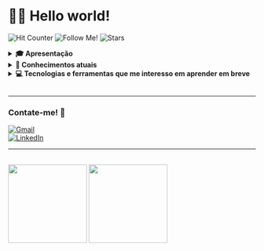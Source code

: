# 🧑‍💻 Hello world!

<img
    alt="Hit Counter"
    title="Hit Counter"
    src="https://hits.seeyoufarm.com/api/count/incr/badge.svg?url=https%3A%2F%2Fgithub.com%2Fvcaard%2Fhit-counter&count_bg=%2374D729&title_bg=%23555555&icon=postwoman.svg&icon_color=%23E7E7E7&title=Hits&edge_flat=false"
/>
<img
    alt="Follow Me!"
    title="Follow me!"
    src="https://img.shields.io/github/followers/vcaard?style=flat&logo=github&logoColor=white&label=Followers&labelColor=grey&color=yellow"
/>
<img
    alt="Stars"
    title="Stars"
    src="https://img.shields.io/github/stars/vcaard?style=flat&logo=spreaker&logoColor=white&label=Stars&labelColor=Grey"
/>

<details>
    <summary><b>🎓 Apresentação</b></summary>
        <p>

Olá! Me chamo Vinícius, tenho 19 anos e atualmente estou cursando **Análise e Desenvolvimento de Sistemas**, sempre fui apaixonado por computadores e tecnologia e desperto curiosidade em saber como tudo funciona e respectivamente resolver problemas. Agora com a oportunidade da faculdade, estou me especializando em desenvolvimento de software e back-end, utilizando Python e frameworks como Django e Flask, mas em breve pretendo aprender Java e Springboot para aprofundar-me mais.

No momento busco vaga para estágio para adquirir experiência participando de projetos reais e aprimorando meu conhecimento prático, contribuindo com soluções eficientes. Abaixo você pode conferir meus conhecimentos atuais.

#### **Idiomas:** Inglês intermediário* (progredindo para avançado) - Espanhol básico 
</p>
</details>
<details>
<summary><b>👤 Conhecimentos atuais</b></summary>
<p>
<br>
<img
    alt="Python"
    title="Python"
    src="https://img.shields.io/badge/Python-3776AB?style=for-the-badge&logo=python&logoColor=white"
/>
<img
    alt="Django"
    title="Django"
    src="https://img.shields.io/badge/Django-092E20?style=for-the-badge&logo=django&logoColor=white"
/>
<img
    alt="Flask"
    title="Flask"
    src="https://img.shields.io/badge/Flask-000000?style=for-the-badge&logo=flask&logoColor=white"
/>
<img
    alt="MySQL"
    title="MySQL"
    src="https://img.shields.io/badge/MySQL-00000F?style=for-the-badge&logo=mysql&logoColor=white"
/>
<img
    alt="Git"
    title="Git"
    src="https://img.shields.io/badge/GIT-E44C30?style=for-the-badge&logo=git&logoColor=white"
/>
<img
    alt="HTML5"
    title="HTML5"
    src="https://img.shields.io/badge/HTML5-E34F26?style=for-the-badge&logo=html5&logoColor=white"
/>
<img
    alt="CSS3"
    title="CSS3"
    src="https://img.shields.io/badge/CSS3-1572B6?style=for-the-badge&logo=css3&logoColor=white"
/>

Também estou concluindo o curso de [**Scientific Computing with Python**](https://www.freecodecamp.org/learn/scientific-computing-with-python/) no [**FreeCodeCamp***](https://www.freecodecamp.org/) <br> Logo após farei projetos e aplicações para praticar meu conhecimento.


</p>
</details>
<details>
<summary><b>💻 Tecnologias e ferramentas que me interesso em aprender em breve</b></summary>
<p>
<br>
<img
    alt="C"
    title="C"
    src="https://img.shields.io/badge/C-00599C?style=for-the-badge&logo=c&logoColor=white"
/>
<img
    alt="Golang"
    title="Golang"
    src="https://img.shields.io/badge/Go-00ADD8?style=for-the-badge&logo=go&logoColor=white"
/>
<img
    alt="Java"
    title="Java"
    src="https://img.shields.io/badge/Java-ED8B00?style=for-the-badge&logo=openjdk&logoColor=white"
/>
<img
    alt="SpringBoot"
    title="SpringBoot"
    src="https://img.shields.io/badge/Spring_Boot-6DB33F?style=for-the-badge&logo=spring-boot&logoColor=white"
/>
<img
    alt="Kotlin"
    title="Kotlin"
    src="https://img.shields.io/badge/Kotlin-B125EA?style=for-the-badge&logo=kotlin&logoColor=white"
/>
<img
    alt="Javascript"
    title="Javascript"
    src="https://img.shields.io/badge/JavaScript-F7DF1E?style=for-the-badge&logo=javascript&logoColor=black"
/>
<img
    alt="Typescript"
    title="Typescript"
    src="https://img.shields.io/badge/TypeScript-007ACC?style=for-the-badge&logo=typescript&logoColor=white"
/>
<img
    alt="Node.js"
    title="Node.js"
    src="https://img.shields.io/badge/Node.js-43853D?style=for-the-badge&logo=node.js&logoColor=white"
/>
<img
    alt="Tailwind"
    title="Tailwind"
    src="https://img.shields.io/badge/Tailwind_CSS-38B2AC?style=for-the-badge&logo=tailwind-css&logoColor=white"
/>
<img
    alt="PostgreSQL"
    title="PostgreSQL"
    src="https://img.shields.io/badge/PostgreSQL-316192?style=for-the-badge&logo=postgresql&logoColor=white"
/>
<img
    alt="Docker"
    title="Docker"
    src="https://img.shields.io/badge/Docker-2CA5E0?style=for-the-badge&logo=docker&logoColor=white"
/>
<img
    alt="Amazon Web Services"
    title="Amazon Web Services"
    src="https://img.shields.io/badge/Amazon_AWS-FF9900?style=for-the-badge&logo=amazonaws&logoColor=white"
/>
<img
    alt="Google Cloud"
    title="Google Cloud"
    src="https://img.shields.io/badge/Google_Cloud-4285F4?style=for-the-badge&logo=google-cloud&logoColor=white"
/>
<img
    alt="CloudFlare"
    title="CloudFlare"
    src="https://img.shields.io/badge/Cloudflare-F38020?style=for-the-badge&logo=Cloudflare&logoColor=white"
/>
</p>
</details>
<br>

---

### Contate-me! 💬

<a href="mailto:vinicardmiranda@gmail.com">
    <img
        alt="Gmail"
        title="Meu Gmail"
        src="https://img.shields.io/badge/Envie%20um-Email-EA4335?style=for-the-badge&logo=gmail&logoColor=white"
    />
</a>
<br>
<a href="https://www.linkedin.com/in/viniciuscarddoso/" target="_blank">
    <img
        alt="LinkedIn"
        title="Meu LinkedIn"
        src="https://img.shields.io/badge/Acesse%20o%20meu-LinkedIn-5DACDF?style=for-the-badge&logo=linkedin&logoColor=white"
    />
</a>
<br>

---

<br>
<div>
    <img 
        src="https://github-readme-stats-git-masterrstaa-rickstaa.vercel.app/api?username=vcaard&theme=tokyonight"
        height="160px"
    />
    <img 
        src="https://github-readme-streak-stats.herokuapp.com/?user=vcaard&theme=tokyonight"
        height="160px"
    />
</div>
